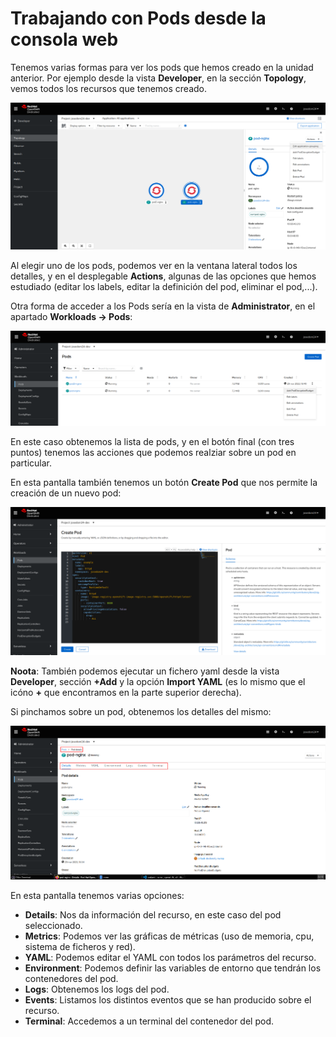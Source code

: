 # Trabajando con Pods desde la consola web

Tenemos varias formas para ver los pods que hemos creado en la unidad anterior. Por ejemplo desde la vista **Developer**, en la sección **Topology**, vemos todos los recursos que tenemos creado. 

![pod1](img/pod1.png)

Al elegir uno de los pods, podemos ver en la ventana lateral todos los detalles, y en el desplegable **Actions**, algunas de las opciones que hemos estudiado (editar los labels, editar la definición del pod, eliminar el pod,...).

Otra forma de acceder a los Pods sería en la vista de **Administrator**, en el apartado **Workloads -> Pods**:

![pod2](img/pod2.png)

En este caso obtenemos la lista de pods, y en el botón final (con tres puntos) tenemos las acciones que podemos realziar sobre un pod en particular.

En esta pantalla también tenemos un botón **Create Pod** que nos permite la creación de un nuevo pod:

![pod3](img/pod3.png)

**Noota**: También podemos ejecutar un fichero yaml desde la vista **Developer**, sección **+Add** y la opción **Import YAML** (es lo mismo que el icóno **+** que encontramos en la parte superior derecha).


Si pinchamos sobre un pod, obtenemos los detalles del mismo:

![pod4](img/pod4.png)

En esta pantalla tenemos varias opciones:

* **Details**: Nos da información del recurso, en este caso del pod seleccionado.
* **Metrics**: Podemos ver las gráficas de métricas (uso de memoria, cpu, sistema de ficheros y red).
* **YAML**: Podemos editar el YAML con todos los parámetros del recurso.
* **Environment**: Podemos definir las variables de entorno que tendrán los contenedores del pod.
* **Logs**: Obtenemos los logs del pod.
* **Events**: Listamos los distintos eventos que se han producido sobre el recurso.
* **Terminal**: Accedemos a un terminal del contenedor del pod.

